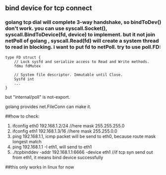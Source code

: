 ## bind device for tcp connect
### golang tcp dial will complete 3-way handshake, so bindToDev() don't work. you can use syscall.Socket(), syscall.BindToDevice(fd, device) to implement. but it not join netPoll of golang , syscall.Read(fd) will create a system thread to read in blocking. i want to put fd to netPoll. try to use poll.FD:

	type FD struct {
		// Lock sysfd and serialize access to Read and Write methods.
		fdmu fdMutex

		// System file descriptor. Immutable until Close.
		Sysfd int
		...
	}

but "internal/poll" is not-export.

golang provides net.FileConn can make it. 


##how to check:
1. ifconfig eth0 192.168.1.2/24 //here mask 255.255.255.0
2. ifconfig eth1 192.168.1.3/16 //here mask 255.255.0.0
3. ping 192.168.1.1, icmp packet will be send to eth0, because route mask longest match
4. ping 192.168.1.1 -I eth1, will send to eth1
5. ./tcpbinddev -addr 192.168.1.1:6666 -device eth1 //if tcp syn send out from eth1, it means bind device successfully

##this only works in linux for now
